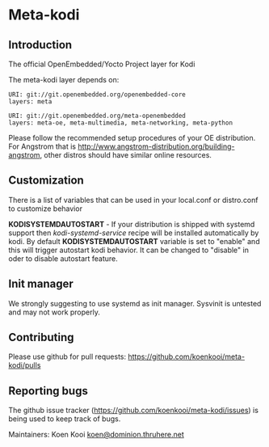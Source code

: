 # Meta-kodi

## Introduction

The official OpenEmbedded/Yocto Project layer for Kodi

The meta-kodi layer depends on:

	URI: git://git.openembedded.org/openembedded-core
	layers: meta

	URI: git://git.openembedded.org/meta-openembedded
	layers: meta-oe, meta-multimedia, meta-networking, meta-python

Please follow the recommended setup procedures of your OE distribution. For Angstrom that is http://www.angstrom-distribution.org/building-angstrom, other distros should have similar online resources.

## Customization

There is a list of variables that can be used in your local.conf or distro.conf to customize behavior

**KODISYSTEMDAUTOSTART** - If your distribution is shipped with systemd support then
*kodi-systemd-service* recipe will be installed automatically by kodi. By default **KODISYSTEMDAUTOSTART**
variable is set to "enable" and this will trigger autostart kodi behavior. It can be changed to "disable" 
in oder to disable autostart feature.

## Init manager

We strongly suggesting to use systemd as init manager. Sysvinit is untested and may not work properly.

## Contributing

Please use github for pull requests: https://github.com/koenkooi/meta-kodi/pulls

## Reporting bugs

The github issue tracker (https://github.com/koenkooi/meta-kodi/issues) is being used to keep track of bugs.

Maintainers: Koen Kooi <koen@dominion.thruhere.net>
